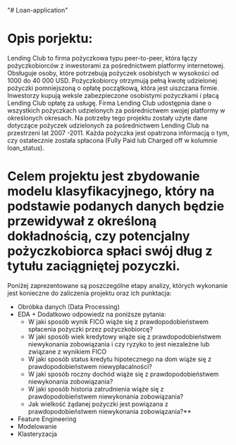 "# Loan-application" 
# Opis porjektu:

Lending Club to firma pożyczkowa typu peer-to-peer, która łączy pożyczkobiorców z inwestorami za pośrednictwem platformy internetowej. Obsługuje osoby, które potrzebują pożyczek osobistych w wysokości od 1000 do 40 000 USD. Pożyczkobiorcy otrzymują pełną kwotę udzielonej pożyczki pomniejszoną o opłatę początkową, która jest uiszczana firmie. Inwestorzy kupują weksle zabezpieczone osobistymi pożyczkami i płacą Lending Club opłatę za usługę. Firma Lending Club udostępnia dane o wszystkich pożyczkach udzielonych za pośrednictwem swojej platformy w określonych okresach.
Na potrzeby tego projektu zostały użyte dane dotyczące pożyczek udzielonych za pośrednictwem Lending Club na przestrzeni lat 2007 -2011. Każda pożyczka jest opatrzona informacją o tym, czy ostatecznie została spłacona (Fully Paid lub Charged off w kolumnie loan_status). 

# Celem projektu jest zbydowanie modelu klasyfikacyjnego, który na podstawie podanych danych będzie przewidywał z określoną dokładnością, czy potencjalny pożyczkobiorca spłaci swój dług z tytułu zaciągniętej pozyczki.

Poniżej zaprezentowane są poszczególne etapy analizy, których wykonanie jest konieczne do zaliczenia projektu oraz ich punktacja:

* Obróbka danych (Data Processing)
* EDA + Dodatkowo odpowiedz na poniższe pytania:
    * W jaki sposób wynik FICO wiąże się z prawdopodobieństwem spłacenia pożyczki przez pożyczkobiorcę?
    * W jaki sposób wiek kredytowy wiąże się z prawdopodobieństwem niewykonania zobowiązania i czy ryzyko to jest niezależne lub związane z wynikiem FICO
    * W jaki sposób status kredytu hipotecznego na dom wiąże się z prawdopodobieństwem niewypłacalności?
    * W jaki sposób roczny dochód wiąże się z prawdopodobieństwem niewykonania zobowiązania?
    * W jaki sposób historia zatrudnienia wiąże się z prawdopodobieństwem niewykonania zobowiązania?
    * Jak wielkość żądanej pożyczki jest powiązana z prawdopodobieństwem niewykonania zobowiązania?**
* Feature Engineering
* Modelowanie
* Klasteryzacja
